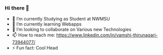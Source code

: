 ### Hi there 👋

- 🔭 I’m currently Studying as Student at NWMSU
- 🌱 I’m currently learning Webapps
- 👯 I’m looking to collaborate on Various new Technologies
- 📫 How to reach me: https://www.linkedin.com/in/vamshi-thirunagari-73944077/
- ⚡ Fun fact: Cool Head
